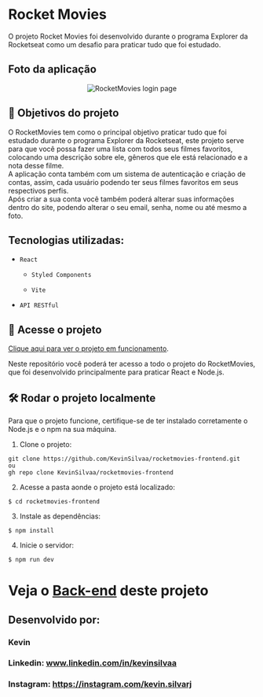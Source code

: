# Rocket Movies

O projeto Rocket Movies foi desenvolvido durante o programa Explorer da Rocketseat como um desafio para praticar tudo que foi estudado.

## Foto da aplicação

<div align="center">
  <img src="https://github.com/KevinSilvaa/rocketmovies-frontend/assets/143517496/6270c1fc-fac0-42a8-9a86-1b6b3b26bf37" alt="RocketMovies login page">
</div>

## 🔨 Objetivos do projeto

O RocketMovies tem como o principal objetivo praticar tudo que foi estudado durante o programa Explorer da Rocketseat, este projeto serve para que você possa fazer uma lista com todos seus filmes favoritos, colocando uma descrição sobre ele, gêneros que ele está relacionado e a nota desse filme.<br>
A aplicação conta também com um sistema de autenticação e criação de contas, assim, cada usuário podendo ter seus filmes favoritos em seus respectivos perfis.<br>
Após criar a sua conta você também poderá alterar suas informações dentro do site, podendo alterar o seu email, senha, nome ou até mesmo a foto.

## Tecnologias utilizadas:

- `React`

  - `Styled Components`

  - `Vite` 

- `API RESTful`


## 📁 Acesse o projeto

[Clique aqui para ver o projeto em funcionamento](https://rocketmovies-kevinsilvaa.netlify.app/).

Neste repositório você poderá ter acesso a todo o projeto do RocketMovies, que foi desenvolvido principalmente para praticar React e Node.js.

## 🛠️ Rodar o projeto localmente

Para que o projeto funcione, certifique-se de ter instalado corretamente o Node.js e o npm na sua máquina.

1. Clone o projeto:

  ```
  git clone https://github.com/KevinSilvaa/rocketmovies-frontend.git
  ou
  gh repo clone KevinSilvaa/rocketmovies-frontend
  ```

  2. Acesse a pasta aonde o projeto está localizado:

  ```
  $ cd rocketmovies-frontend
  ```

  3. Instale as dependências:

  ```
  $ npm install
  ```

  4. Inicie o servidor:

  ```
  $ npm run dev
  ```

# Veja o [Back-end](https://github.com/KevinSilvaa/rocketmovies-backend) deste projeto

## Desenvolvido por:

### Kevin

### Linkedin: www.linkedin.com/in/kevinsilvaa
### Instagram: https://instagram.com/kevin.silvarj
